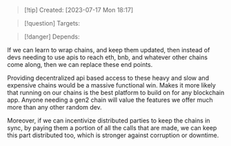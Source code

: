 
>[!tip] Created: [2023-07-17 Mon 18:17]

>[!question] Targets: 

>[!danger] Depends: 

If we can learn to wrap chains, and keep them updated, then instead of devs needing to use apis to reach eth, bnb, and whatever other chains come along, then we can replace these end points.

Providing decentralized api based access to these heavy and slow and expensive chains would be a massive functional win.  Makes it more likely that running on our chains is the best platform to build on for any blockchain app.  Anyone needing a gen2 chain will value the features we offer much more than any other random dev.

Moreover, if we can incentivize distributed parties to keep the chains in sync, by paying them a portion of all the calls that are made, we can keep this part distributed too, which is stronger against corruption or downtime.